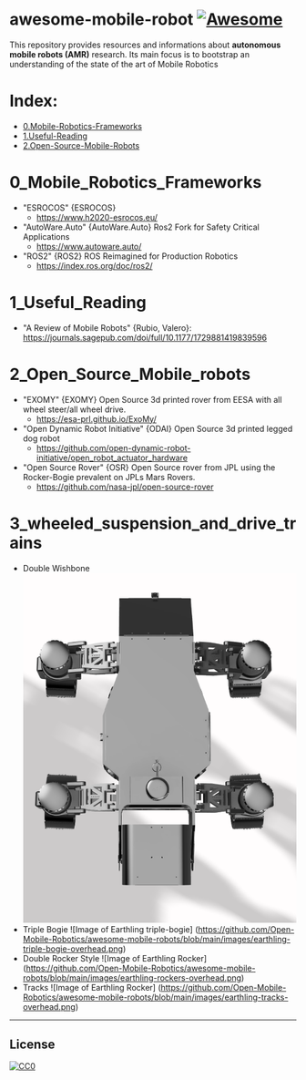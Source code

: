 # awesome-mobile-robot  [![Awesome](https://awesome.re/badge.svg)](https://awesome.re)  
This repository provides  resources and informations about **autonomous mobile robots (AMR)** research. Its main focus is to bootstrap an understanding of the state of the art of Mobile Robotics 


# Index:  
* [0.Mobile-Robotics-Frameworks](README.md#0_mobile_robotics_frameworks)
* [1.Useful-Reading](README.md#1_useful_reading)
* [2.Open-Source-Mobile-Robots](README.md#2_open_source_mobile_robots)



# 0_Mobile_Robotics_Frameworks


 * "ESROCOS" {ESROCOS}
   * https://www.h2020-esrocos.eu/ 
 * "AutoWare.Auto" {AutoWare.Auto} Ros2 Fork for Safety Critical Applications
   * https://www.autoware.auto/ 
 * "ROS2" {ROS2} ROS Reimagined for Production Robotics
   * https://index.ros.org/doc/ros2/ 

# 1_Useful_Reading 

 * "A Review of Mobile Robots" {Rubio, Valero}: https://journals.sagepub.com/doi/full/10.1177/1729881419839596  
 
# 2_Open_Source_Mobile_robots 
* "EXOMY" {EXOMY} Open Source 3d printed rover from EESA with all wheel steer/all wheel drive. 
   * https://esa-prl.github.io/ExoMy/ 
* "Open Dynamic Robot Initiative" {ODAI} Open Source 3d printed legged dog robot
    * https://github.com/open-dynamic-robot-initiative/open_robot_actuator_hardware 
* "Open Source Rover" {OSR} Open Source rover from JPL using the Rocker-Bogie prevalent on JPLs Mars Rovers. 
    * https://github.com/nasa-jpl/open-source-rover 

# 3_wheeled_suspension_and_drive_trains
*  Double Wishbone
   ![Image of Earthling Wishbone](https://github.com/Open-Mobile-Robotics/awesome-mobile-robots/blob/main/images/earthling-double-wishbone-overhead.png)
* Triple Bogie
  ![Image of Earthling triple-bogie] (https://github.com/Open-Mobile-Robotics/awesome-mobile-robots/blob/main/images/earthling-triple-bogie-overhead.png)
* Double Rocker Style 
  ![Image of Earthling Rocker] (https://github.com/Open-Mobile-Robotics/awesome-mobile-robots/blob/main/images/earthling-rockers-overhead.png)
* Tracks
  ![Image of Earthling Rocker] (https://github.com/Open-Mobile-Robotics/awesome-mobile-robots/blob/main/images/earthling-tracks-overhead.png)
-----

## License

[![CC0](http://i.creativecommons.org/p/zero/1.0/88x31.png)](http://creativecommons.org/publicdomain/zero/1.0/)
